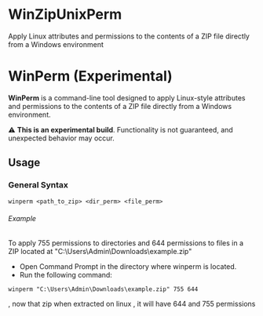 # WinZipUnixPerm
Apply Linux attributes and permissions to the contents of a ZIP file directly from a Windows environment

# WinPerm (Experimental)

**WinPerm** is a command-line tool designed to apply Linux-style attributes and permissions to the contents of a ZIP file directly from a Windows environment.  

⚠️ **This is an experimental build**. Functionality is not guaranteed, and unexpected behavior may occur.

## Usage

### General Syntax

```
winperm <path_to_zip> <dir_perm> <file_perm>
```
###### Example 
To apply 755 permissions to directories and 644 permissions to files in a ZIP located at "C:\Users\Admin\Downloads\example.zip"

- Open Command Prompt in the directory where winperm is located.
- Run the following command:
```
winperm "C:\Users\Admin\Downloads\example.zip" 755 644
```
, now that zip when extracted on linux , it will have 644 and 755 permissions


